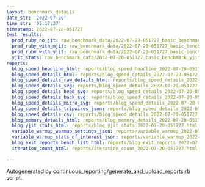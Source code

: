 ```yaml
---
layout: benchmark_details
date_str: '2022-07-20'
time_str: '05:17:27'
timestamp: 2022-07-20-051727
test_results:
  prod_ruby_no_jit: raw_benchmark_data/2022-07-20-051727_basic_benchmark_prod_ruby_no_jit.json
  prod_ruby_with_mjit: raw_benchmark_data/2022-07-20-051727_basic_benchmark_prod_ruby_with_mjit.json
  prod_ruby_with_yjit: raw_benchmark_data/2022-07-20-051727_basic_benchmark_prod_ruby_with_yjit.json
  yjit_stats: raw_benchmark_data/2022-07-20-051727_basic_benchmark_yjit_stats.json
reports:
  blog_speed_headline_html: reports/blog_speed_headline_2022-07-20-051727.html
  blog_speed_details_html: reports/blog_speed_details_2022-07-20-051727.html
  blog_speed_details_raw_details_html: reports/blog_speed_details_2022-07-20-051727.raw_details.html
  blog_speed_details_svg: reports/blog_speed_details_2022-07-20-051727.svg
  blog_speed_details_head_svg: reports/blog_speed_details_2022-07-20-051727.head.svg
  blog_speed_details_back_svg: reports/blog_speed_details_2022-07-20-051727.back.svg
  blog_speed_details_micro_svg: reports/blog_speed_details_2022-07-20-051727.micro.svg
  blog_speed_details_tripwires_json: reports/blog_speed_details_2022-07-20-051727.tripwires.json
  blog_speed_details_csv: reports/blog_speed_details_2022-07-20-051727.csv
  blog_memory_details_html: reports/blog_memory_details_2022-07-20-051727.html
  blog_yjit_stats_html: reports/blog_yjit_stats_2022-07-20-051727.html
  variable_warmup_warmup_settings_json: reports/variable_warmup_2022-07-20-051727.warmup_settings.json
  variable_warmup_stats_of_interest_json: reports/variable_warmup_2022-07-20-051727.stats_of_interest.json
  blog_exit_reports_bench_list_html: reports/blog_exit_reports_2022-07-20-051727.bench_list.html
  iteration_count_html: reports/iteration_count_2022-07-20-051727.html

---
```

Autogenerated by continuous_reporting/generate_and_upload_reports.rb script.
